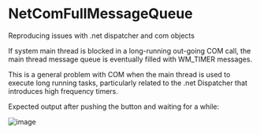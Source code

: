# NetComFullMessageQueue
Reproducing issues with .net dispatcher and com objects

If system main thread is blocked in a long-running out-going COM call, the main thread message queue is eventually filled with WM_TIMER messages.

This is a general problem with COM when the main thread is used to execute long running tasks, particularly related to the .net Dispatcher that introduces high frequency timers.

Expected output after pushing the button and waiting for a while:

![image](https://user-images.githubusercontent.com/16581681/118053399-bba2dd80-b384-11eb-820f-7181545c70ac.png)
